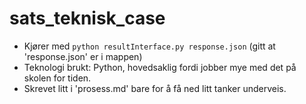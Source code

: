 # sats_teknisk_case

- Kjører med ```python resultInterface.py response.json``` (gitt at 'response.json' er i mappen)
- Teknologi brukt: Python, hovedsaklig fordi jobber mye med det på skolen for tiden.
- Skrevet litt i 'prosess.md' bare for å få ned litt tanker underveis. 
